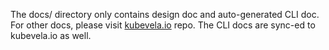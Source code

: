 The docs/ directory only contains design doc and auto-generated CLI doc.
For other docs, please visit [kubevela.io](https://github.com/oam-dev/kubevela.io) repo.
The CLI docs are sync-ed to kubevela.io as well. 